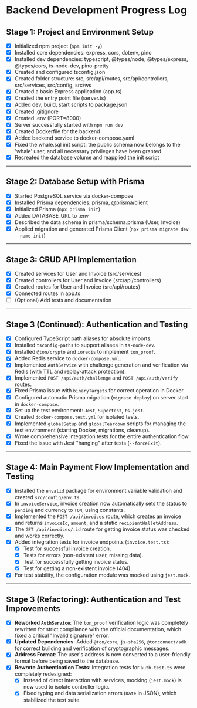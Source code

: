 # Backend Development Progress Log

## Stage 1: Project and Environment Setup

- [x] Initialized npm project (`npm init -y`)
- [x] Installed core dependencies: express, cors, dotenv, pino
- [x] Installed dev dependencies: typescript, @types/node, @types/express, @types/cors, ts-node-dev, pino-pretty
- [x] Created and configured tsconfig.json
- [x] Created folder structure: src, src/api/routes, src/api/controllers, src/services, src/config, src/ws
- [x] Created a basic Express application (app.ts)
- [x] Created the entry point file (server.ts)
- [x] Added dev, build, start scripts to package.json
- [x] Created .gitignore
- [x] Created .env (PORT=8000)
- [x] Server successfully started with `npm run dev`
- [x] Created Dockerfile for the backend
- [x] Added backend service to docker-compose.yaml
- [x] Fixed the whale.sql init script: the public schema now belongs to the 'whale' user, and all necessary privileges have been granted
- [x] Recreated the database volume and reapplied the init script

---

## Stage 2: Database Setup with Prisma

- [x] Started PostgreSQL service via docker-compose
- [x] Installed Prisma dependencies: prisma, @prisma/client
- [x] Initialized Prisma (`npx prisma init`)
- [x] Added DATABASE_URL to .env
- [x] Described the data schema in prisma/schema.prisma (User, Invoice)
- [x] Applied migration and generated Prisma Client (`npx prisma migrate dev --name init`)

---

## Stage 3: CRUD API Implementation

- [x] Created services for User and Invoice (src/services)
- [x] Created controllers for User and Invoice (src/api/controllers)
- [x] Created routes for User and Invoice (src/api/routes)
- [x] Connected routes in app.ts
- [ ] (Optional) Add tests and documentation

---

## Stage 3 (Continued): Authentication and Testing

- [x] Configured TypeScript path aliases for absolute imports.
- [x] Installed `tsconfig-paths` to support aliases in `ts-node-dev`.
- [x] Installed `@ton/crypto` and `ioredis` to implement `ton_proof`.
- [x] Added Redis service to `docker-compose.yml`.
- [x] Implemented `AuthService` with challenge generation and verification via Redis (with TTL and replay-attack protection).
- [x] Implemented `POST /api/auth/challenge` and `POST /api/auth/verify` routes.
- [x] Fixed Prisma issue with `binaryTargets` for correct operation in Docker.
- [x] Configured automatic Prisma migration (`migrate deploy`) on server start in `docker-compose`.
- [x] Set up the test environment: `Jest`, `Supertest`, `ts-jest`.
- [x] Created `docker-compose.test.yml` for isolated tests.
- [x] Implemented `globalSetup` and `globalTeardown` scripts for managing the test environment (starting Docker, migrations, cleanup).
- [x] Wrote comprehensive integration tests for the entire authentication flow.
- [x] Fixed the issue with Jest "hanging" after tests (`--forceExit`).

---

## Stage 4: Main Payment Flow Implementation and Testing

- [x] Installed the `envalid` package for environment variable validation and created `src/config/env.ts`.
- [x] In `invoiceService`, invoice creation now automatically sets the status to `pending` and currency to `TON`, using constants.
- [x] Implemented the `POST /api/invoices` route, which creates an invoice and returns `invoiceId`, `amount`, and a static `recipientWalletAddress`.
- [x] The `GET /api/invoices/:id` route for getting invoice status was checked and works correctly.
- [x] Added integration tests for invoice endpoints (`invoice.test.ts`):
  - [x] Test for successful invoice creation.
  - [x] Tests for errors (non-existent user, missing data).
  - [x] Test for successfully getting invoice status.
  - [x] Test for getting a non-existent invoice (404).
- [x] For test stability, the configuration module was mocked using `jest.mock`.

---

## Stage 3 (Refactoring): Authentication and Test Improvements

- [x] **Reworked `AuthService`**: The `ton_proof` verification logic was completely rewritten for strict compliance with the official documentation, which fixed a critical "Invalid signature" error.
- [x] **Updated Dependencies**: Added `@ton/core`, `js-sha256`, `@tonconnect/sdk` for correct building and verification of cryptographic messages.
- [x] **Address Format**: The user's address is now converted to a user-friendly format before being saved to the database.
- [x] **Rewrote Authentication Tests**: Integration tests for `auth.test.ts` were completely redesigned:
  - [x] Instead of direct interaction with services, mocking (`jest.mock`) is now used to isolate controller logic.
  - [x] Fixed typing and data serialization errors (`Date` in JSON), which stabilized the test suite.
